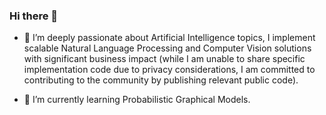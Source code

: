 ### Hi there 👋

<!--
**aipachakutiqwan/aipachakutiqwan** is a ✨ _special_ ✨ repository because its `README.md` (this file) appears on your GitHub profile.

Here are some ideas to get you started:

- 🔭 I’m currently working on ...
- 🌱 I’m currently learning ...
- 👯 I’m looking to collaborate on ...
- 🤔 I’m looking for help with ...
- 💬 Ask me about ...
- 📫 How to reach me: ...
- 😄 Pronouns: ...
- ⚡ Fun fact: ...
-->

- 🔭 I’m deeply passionate about Artificial Intelligence topics, I implement scalable Natural Language Processing and Computer Vision solutions with significant business impact (while I am unable to share specific implementation code due to privacy considerations, I am committed to contributing to the community by publishing relevant public code).

- 🌱 I’m currently learning Probabilistic Graphical Models.



